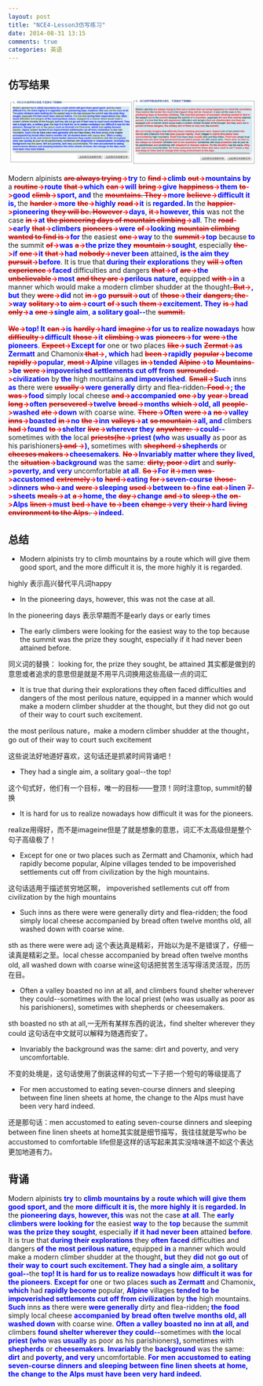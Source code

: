 ```yaml
---
layout: post
title: "NCE4-Lesson3仿写练习"
date: 2014-08-31 13:15
comments: true
categories: 英语
---
```


## 仿写结果

![tu2](/images/NCE/lesson3.png)

<!--more-->

</span>Modern alpinists <span><del><b><font color="#FF0000">are always trying</font></b></del></span><b><font color="#FF0000">-></font></b><span><b><font color="#0000FF">try</font></b></span> to <span><del><b><font color="#FF0000">find</font></b></del></span><b><font color="#FF0000">-></font></b><span><b><font color="#0000FF">climb</font></b></span> <span><del><b><font color="#FF0000">out</font></b></del></span><b><font color="#FF0000">-></font></b><span><b><font color="#0000FF">mountains by</font></b></span> a <span><del><b><font color="#FF0000">routine</font></b></del></span><b><font color="#FF0000">-></font></b><span><b><font color="#0000FF">route</font></b></span> <span><del><b><font color="#FF0000">that</font></b></del></span><b><font color="#FF0000">-></font></b><span><b><font color="#0000FF">which</font></b></span> <span><del><b><font color="#FF0000">can</font></b></del></span><b><font color="#FF0000">-></font></b><span><b><font color="#0000FF">will</font></b></span> <span><del><b><font color="#FF0000">bring</font></b></del></span><b><font color="#FF0000">-></font></b><span><b><font color="#0000FF">give</font></b></span> <span><del><b><font color="#FF0000">happiness</font></b></del></span><b><font color="#FF0000">-></font></b><span><b><font color="#0000FF">them</font></b></span> <span><del><b><font color="#FF0000">to</font></b></del></span><b><font color="#FF0000">-></font></b><span><b><font color="#0000FF">good</font></b></span> <span><del><b><font color="#FF0000">climb</font></b></del></span><b><font color="#FF0000">-></font></b><span><b><font color="#0000FF">sport, and</font></b></span> the <span><del><b><font color="#FF0000">mountains. They</font></b></del></span><b><font color="#FF0000">-></font></b><span><b><font color="#0000FF">more</font></b></span> <span><del><b><font color="#FF0000">believe</font></b></del></span><b><font color="#FF0000">-></font></b><span><b><font color="#0000FF">difficult</font></b></span> <span><b><font color="#0000FF">it is, </font></b></span>the <span><del><b><font color="#FF0000">harder</font></b></del></span><b><font color="#FF0000">-></font></b><span><b><font color="#0000FF">more</font></b></span> <span><del><b><font color="#FF0000">the</font></b></del></span><b><font color="#FF0000">-></font></b><span><b><font color="#0000FF">highly</font></b></span> <span><del><b><font color="#FF0000">road</font></b></del></span><b><font color="#FF0000">-></font></b><span><b><font color="#0000FF">it</font></b></span> is<span><b><font color="#0000FF"> regarded. In</font></b></span> the <span><del><b><font color="#FF0000">happier</font></b></del></span><b><font color="#FF0000">-></font></b><span><b><font color="#0000FF">pioneering</font></b></span> <span><del><b><font color="#FF0000">they will be. However</font></b></del></span><b><font color="#FF0000">-></font></b><span><b><font color="#0000FF">days</font></b></span>, <span><del><b><font color="#FF0000">it</font></b></del></span><b><font color="#FF0000">-></font></b><span><b><font color="#0000FF">however, this</font></b></span> was not the case <span><del><b><font color="#FF0000">in</font></b></del></span><b><font color="#FF0000">-></font></b><span><b><font color="#0000FF">at</font></b></span> <span><del><b><font color="#FF0000">the pioneering days of mountain climbing</font></b></del></span><b><font color="#FF0000">-></font></b><span><b><font color="#0000FF">all</font></b></span>. The <span><del><b><font color="#FF0000">road</font></b></del></span><b><font color="#FF0000">-></font></b><span><b><font color="#0000FF">early</font></b></span> <span><del><b><font color="#FF0000">that</font></b></del></span><b><font color="#FF0000">-></font></b><span><b><font color="#0000FF">climbers</font></b></span> <span><del><b><font color="#FF0000">pioneers</font></b></del></span><b><font color="#FF0000">-></font></b><span><b><font color="#0000FF">were</font></b></span> <span><del><b><font color="#FF0000">of</font></b></del></span><b><font color="#FF0000">-></font></b><span><b><font color="#0000FF">looking</font></b></span> <span><del><b><font color="#FF0000">mountain climbing wanted to find is</font></b></del></span><b><font color="#FF0000">-></font></b><span><b><font color="#0000FF">for</font></b></span> the easiest <span><del><b><font color="#FF0000">one</font></b></del></span><b><font color="#FF0000">-></font></b><span><b><font color="#0000FF">way</font></b></span> to the <span><del><b><font color="#FF0000">summit</font></b></del></span><b><font color="#FF0000">-></font></b><span><b><font color="#0000FF">top</font></b></span> because<span><b><font color="#0000FF"> to</font></b></span> the summit <span><del><b><font color="#FF0000">of</font></b></del></span><b><font color="#FF0000">-></font></b><span><b><font color="#0000FF">was</font></b></span> <span><del><b><font color="#FF0000">a</font></b></del></span><b><font color="#FF0000">-></font></b><span><b><font color="#0000FF">the prize they</font></b></span> <span><del><b><font color="#FF0000">mountain</font></b></del></span><b><font color="#FF0000">-></font></b><span><b><font color="#0000FF">sought</font></b></span>, especially <span><del><b><font color="#FF0000">the</font></b></del></span><b><font color="#FF0000">-></font></b><span><b><font color="#0000FF">if</font></b></span> <span><del><b><font color="#FF0000">one</font></b></del></span><b><font color="#FF0000">-></font></b><span><b><font color="#0000FF">it</font></b></span> <span><del><b><font color="#FF0000">that</font></b></del></span><b><font color="#FF0000">-></font></b><span><b><font color="#0000FF">had</font></b></span> <span><del><b><font color="#FF0000">nobody</font></b></del></span><b><font color="#FF0000">-></font></b><span><b><font color="#0000FF">never been</font></b></span> attained<span><b><font color="#0000FF">, is the aim they</font></b></span> <span><del><b><font color="#FF0000">pursuit</font></b></del></span><b><font color="#FF0000">-></font></b><span><b><font color="#0000FF">before</font></b></span>. It is true that<span><b><font color="#0000FF"> during their explorations</font></b></span> they <span><del><b><font color="#FF0000">will</font></b></del></span><b><font color="#FF0000">-></font></b><span><b><font color="#0000FF">often</font></b></span> <span><del><b><font color="#FF0000">experience</font></b></del></span><b><font color="#FF0000">-></font></b><span><b><font color="#0000FF">faced</font></b></span> difficulties and dangers <span><del><b><font color="#FF0000">that</font></b></del></span><b><font color="#FF0000">-></font></b><span><b><font color="#0000FF">of</font></b></span> <span><del><b><font color="#FF0000">are</font></b></del></span><b><font color="#FF0000">-></font></b><span><b><font color="#0000FF">the</font></b></span> <span><del><b><font color="#FF0000">unbelievable</font></b></del></span><b><font color="#FF0000">-></font></b><span><b><font color="#0000FF">most</font></b></span> <span><del><b><font color="#FF0000">and they are</font></b></del></span><b><font color="#FF0000">-></font></b><span><b><font color="#0000FF">perilous</font></b></span> <span><b><font color="#0000FF">nature, </font></b></span>equipped <span><del><b><font color="#FF0000">with</font></b></del></span><b><font color="#FF0000">-></font></b><span><b><font color="#0000FF">in</font></b></span> a manner which would make a modern climber shudder at the thought<span><del><b><font color="#FF0000">. But</font></b></del></span><b><font color="#FF0000">-></font></b><span><b><font color="#0000FF">, but</font></b></span> they <span><del><b><font color="#FF0000">were</font></b></del></span><b><font color="#FF0000">-></font></b><span><b><font color="#0000FF">did</font></b></span> not <span><del><b><font color="#FF0000">in</font></b></del></span><b><font color="#FF0000">-></font></b><span><b><font color="#0000FF">go</font></b></span> <span><del><b><font color="#FF0000">pursuit</font></b></del></span><b><font color="#FF0000">-></font></b><span><b><font color="#0000FF">out</font></b></span> of <span><del><b><font color="#FF0000">those</font></b></del></span><b><font color="#FF0000">-></font></b><span><b><font color="#0000FF">their</font></b></span> <span><del><b><font color="#FF0000">dangers, the</font></b></del></span><b><font color="#FF0000">-></font></b><span><b><font color="#0000FF">way</font></b></span> <span><del><b><font color="#FF0000">solitary</font></b></del></span><b><font color="#FF0000">-></font></b><span><b><font color="#0000FF">to</font></b></span> <span><del><b><font color="#FF0000">aim</font></b></del></span><b><font color="#FF0000">-></font></b><span><b><font color="#0000FF">court</font></b></span> <span><del><b><font color="#FF0000">of</font></b></del></span><b><font color="#FF0000">-></font></b><span><b><font color="#0000FF">such</font></b></span> <span><del><b><font color="#FF0000">them</font></b></del></span><b><font color="#FF0000">-></font></b><span><b><font color="#0000FF">excitement. They</font></b></span> <span><del><b><font color="#FF0000">is</font></b></del></span><b><font color="#FF0000">-></font></b><span><b><font color="#0000FF">had</font></b></span> <span><del><b><font color="#FF0000">only</font></b></del></span><b><font color="#FF0000">-></font></b><span><b><font color="#0000FF">a</font></b></span> <span><del><b><font color="#FF0000">one</font></b></del></span><b><font color="#FF0000">-></font></b><span><b><font color="#0000FF">single aim</font></b></span>, <span><b><font color="#0000FF">a solitary goal--</font></b></span>the <span><del><b><font color="#FF0000">summit.<br />
<br />
We</font></b></del></span><b><font color="#FF0000">-></font></b><span><b><font color="#0000FF">top! It</font></b></span> <span><del><b><font color="#FF0000">can</font></b></del></span><b><font color="#FF0000">-></font></b><span><b><font color="#0000FF">is</font></b></span> <span><del><b><font color="#FF0000">hardly</font></b></del></span><b><font color="#FF0000">-></font></b><span><b><font color="#0000FF">hard</font></b></span> <span><del><b><font color="#FF0000">imagine</font></b></del></span><b><font color="#FF0000">-></font></b><span><b><font color="#0000FF">for us to realize nowadays</font></b></span> how <span><del><b><font color="#FF0000">difficulty</font></b></del></span><b><font color="#FF0000">-></font></b><span><b><font color="#0000FF">difficult</font></b></span> <span><del><b><font color="#FF0000">those</font></b></del></span><b><font color="#FF0000">-></font></b><span><b><font color="#0000FF">it</font></b></span> <span><del><b><font color="#FF0000">climbing</font></b></del></span><b><font color="#FF0000">-></font></b><span><b><font color="#0000FF">was</font></b></span> <span><del><b><font color="#FF0000">pioneers</font></b></del></span><b><font color="#FF0000">-></font></b><span><b><font color="#0000FF">for</font></b></span> <span><del><b><font color="#FF0000">were</font></b></del></span><b><font color="#FF0000">-></font></b><span><b><font color="#0000FF">the pioneers</font></b></span>. <span><del><b><font color="#FF0000">Expect</font></b></del></span><b><font color="#FF0000">-></font></b><span><b><font color="#0000FF">Except for</font></b></span> one or two places <span><del><b><font color="#FF0000">like</font></b></del></span><b><font color="#FF0000">-></font></b><span><b><font color="#0000FF">such</font></b></span> <span><del><b><font color="#FF0000">Zermat</font></b></del></span><b><font color="#FF0000">-></font></b><span><b><font color="#0000FF">as Zermatt</font></b></span> and Chamonix<span><del><b><font color="#FF0000"> that</font></b></del></span><b><font color="#FF0000">-></font></b><span><b><font color="#0000FF">, which</font></b></span> had <span><del><b><font color="#FF0000">been</font></b></del></span><b><font color="#FF0000">-></font></b><span><b><font color="#0000FF">rapidly</font></b></span> <span><del><b><font color="#FF0000">popular</font></b></del></span><b><font color="#FF0000">-></font></b><span><b><font color="#0000FF">become</font></b></span> <span><del><b><font color="#FF0000">rapidly</font></b></del></span><b><font color="#FF0000">-></font></b><span><b><font color="#0000FF">popular</font></b></span>, <span><del><b><font color="#FF0000">most</font></b></del></span><b><font color="#FF0000">-></font></b><span><b><font color="#0000FF">Alpine</font></b></span> villages <span><del><b><font color="#FF0000">in</font></b></del></span><b><font color="#FF0000">-></font></b><span><b><font color="#0000FF">tended</font></b></span> <span><del><b><font color="#FF0000">Alpine</font></b></del></span><b><font color="#FF0000">-></font></b><span><b><font color="#0000FF">to</font></b></span> <span><del><b><font color="#FF0000">Mountains</font></b></del></span><b><font color="#FF0000">-></font></b><span><b><font color="#0000FF">be</font></b></span> <span><del><b><font color="#FF0000">were</font></b></del></span><b><font color="#FF0000">-></font></b><span><b><font color="#0000FF">impoverished settlements cut off from</font></b></span> <span><del><b><font color="#FF0000">surrounded</font></b></del></span><b><font color="#FF0000">-></font></b><span><b><font color="#0000FF">civilization</font></b></span> by<span><b><font color="#0000FF"> the</font></b></span> high mountains<span><b><font color="#0000FF"> and impoverished</font></b></span>. <span><del><b><font color="#FF0000">Small</font></b></del></span><b><font color="#FF0000">-></font></b><span><b><font color="#0000FF">Such</font></b></span> inns<span><b><font color="#0000FF"> as</font></b></span> there were <span><del><b><font color="#FF0000">usually</font></b></del></span><b><font color="#FF0000">-></font></b><span><b><font color="#0000FF">were generally</font></b></span> dirty and flea-ridden<span><del><b><font color="#FF0000">. Food</font></b></del></span><b><font color="#FF0000">-></font></b><span><b><font color="#0000FF">; the</font></b></span> <span><del><b><font color="#FF0000">was</font></b></del></span><b><font color="#FF0000">-></font></b><span><b><font color="#0000FF">food</font></b></span> simply local cheese <span><del><b><font color="#FF0000">and</font></b></del></span><b><font color="#FF0000">-></font></b><span><b><font color="#0000FF">accompanied</font></b></span> <span><del><b><font color="#FF0000">one</font></b></del></span><b><font color="#FF0000">-></font></b><span><b><font color="#0000FF">by</font></b></span> <span><del><b><font color="#FF0000">year</font></b></del></span><b><font color="#FF0000">-></font></b><span><b><font color="#0000FF">bread</font></b></span> <span><del><b><font color="#FF0000">long</font></b></del></span><b><font color="#FF0000">-></font></b><span><b><font color="#0000FF">often</font></b></span> <span><del><b><font color="#FF0000">persevered</font></b></del></span><b><font color="#FF0000">-></font></b><span><b><font color="#0000FF">twelve</font></b></span> <span><del><b><font color="#FF0000">bread</font></b></del></span><b><font color="#FF0000">-></font></b><span><b><font color="#0000FF">months</font></b></span> <span><del><b><font color="#FF0000">which</font></b></del></span><b><font color="#FF0000">-></font></b><span><b><font color="#0000FF">old, all</font></b></span> <span><del><b><font color="#FF0000">people</font></b></del></span><b><font color="#FF0000">-></font></b><span><b><font color="#0000FF">washed</font></b></span> <span><del><b><font color="#FF0000">ate</font></b></del></span><b><font color="#FF0000">-></font></b><span><b><font color="#0000FF">down</font></b></span> with coarse wine. <span><del><b><font color="#FF0000">There</font></b></del></span><b><font color="#FF0000">-></font></b><span><b><font color="#0000FF">Often</font></b></span> <span><del><b><font color="#FF0000">were</font></b></del></span><b><font color="#FF0000">-></font></b><span><b><font color="#0000FF">a</font></b></span> <span><del><b><font color="#FF0000">no</font></b></del></span><b><font color="#FF0000">-></font></b><span><b><font color="#0000FF">valley</font></b></span> <span><del><b><font color="#FF0000">inns</font></b></del></span><b><font color="#FF0000">-></font></b><span><b><font color="#0000FF">boasted</font></b></span> <span><del><b><font color="#FF0000">in</font></b></del></span><b><font color="#FF0000">-></font></b><span><b><font color="#0000FF">no</font></b></span> <span><del><b><font color="#FF0000">the</font></b></del></span><b><font color="#FF0000">-></font></b><span><b><font color="#0000FF">inn</font></b></span> <span><del><b><font color="#FF0000">valleys</font></b></del></span><b><font color="#FF0000">-></font></b><span><b><font color="#0000FF">at</font></b></span> <span><del><b><font color="#FF0000">so mountain</font></b></del></span><b><font color="#FF0000">-></font></b><span><b><font color="#0000FF">all, and</font></b></span> climbers <span><del><b><font color="#FF0000">had</font></b></del></span><b><font color="#FF0000">-></font></b><span><b><font color="#0000FF">found</font></b></span> <span><del><b><font color="#FF0000">to</font></b></del></span><b><font color="#FF0000">-></font></b><span><b><font color="#0000FF">shelter</font></b></span> <span><del><b><font color="#FF0000">live</font></b></del></span><b><font color="#FF0000">-></font></b><span><b><font color="#0000FF">wherever they</font></b></span> <span><del><b><font color="#FF0000">anywhere: </font></b></del></span><b><font color="#FF0000">-></font></b><span><b><font color="#0000FF">could--</font></b></span>sometimes with<span><b><font color="#0000FF"> the</font></b></span> local <span><del><b><font color="#FF0000">priests(he</font></b></del></span><b><font color="#FF0000">-></font></b><span><b><font color="#0000FF">priest (who</font></b></span> was<span><b><font color="#0000FF"> usually</font></b></span> as poor as his parishioners<span><del><b><font color="#FF0000">) and </font></b></del></span><b><font color="#FF0000">-></font></b><span><b><font color="#0000FF">), </font></b></span>sometimes with <span><del><b><font color="#FF0000">shepherd</font></b></del></span><b><font color="#FF0000">-></font></b><span><b><font color="#0000FF">shepherds</font></b></span> or <span><del><b><font color="#FF0000">cheeses makers</font></b></del></span><b><font color="#FF0000">-></font></b><span><b><font color="#0000FF">cheesemakers</font></b></span>. <span><del><b><font color="#FF0000">No</font></b></del></span><b><font color="#FF0000">-></font></b><span><b><font color="#0000FF">Invariably</font></b></span> <span><b><font color="#0000FF">matter where they lived, </font></b></span>the <span><del><b><font color="#FF0000">situation</font></b></del></span><b><font color="#FF0000">-></font></b><span><b><font color="#0000FF">background</font></b></span> was the same: <span><del><b><font color="#FF0000">dirty, poor</font></b></del></span><b><font color="#FF0000">-></font></b><span><b><font color="#0000FF">dirt</font></b></span> and <span><del><b><font color="#FF0000">surly</font></b></del></span><b><font color="#FF0000">-></font></b><span><b><font color="#0000FF">poverty, and very</font></b></span> uncomfortable<span><b><font color="#0000FF"> at all</font></b></span>. <span><del><b><font color="#FF0000">So</font></b></del></span><b><font color="#FF0000">-></font></b><span><b><font color="#0000FF">For</font></b></span> <span><del><b><font color="#FF0000">it</font></b></del></span><b><font color="#FF0000">-></font></b><span><b><font color="#0000FF">men</font></b></span> <span><del><b><font color="#FF0000">was</font></b></del></span><b><font color="#FF0000">-></font></b><span><b><font color="#0000FF">accustomed</font></b></span> <span><del><b><font color="#FF0000">extremely</font></b></del></span><b><font color="#FF0000">-></font></b><span><b><font color="#0000FF">to</font></b></span> <span><del><b><font color="#FF0000">hard</font></b></del></span><b><font color="#FF0000">-></font></b><span><b><font color="#0000FF">eating</font></b></span> <span><del><b><font color="#FF0000">for</font></b></del></span><b><font color="#FF0000">-></font></b><span><b><font color="#0000FF">seven-course</font></b></span> <span><del><b><font color="#FF0000">those</font></b></del></span><b><font color="#FF0000">-></font></b><span><b><font color="#0000FF">dinners</font></b></span> <span><del><b><font color="#FF0000">who</font></b></del></span><b><font color="#FF0000">-></font></b><span><b><font color="#0000FF">and</font></b></span> <span><del><b><font color="#FF0000">were</font></b></del></span><b><font color="#FF0000">-></font></b><span><b><font color="#0000FF">sleeping</font></b></span> <span><del><b><font color="#FF0000">used</font></b></del></span><b><font color="#FF0000">-></font></b><span><b><font color="#0000FF">between</font></b></span> <span><del><b><font color="#FF0000">to</font></b></del></span><b><font color="#FF0000">-></font></b><span><b><font color="#0000FF">fine</font></b></span> <span><del><b><font color="#FF0000">eat</font></b></del></span><b><font color="#FF0000">-></font></b><span><b><font color="#0000FF">linen</font></b></span> <span><del><b><font color="#FF0000">7</font></b></del></span><b><font color="#FF0000">-></font></b><span><b><font color="#0000FF">sheets</font></b></span> <span><del><b><font color="#FF0000">meals</font></b></del></span><b><font color="#FF0000">-></font></b><span><b><font color="#0000FF">at</font></b></span> <span><del><b><font color="#FF0000">a</font></b></del></span><b><font color="#FF0000">-></font></b><span><b><font color="#0000FF">home, the</font></b></span> <span><del><b><font color="#FF0000">day</font></b></del></span><b><font color="#FF0000">-></font></b><span><b><font color="#0000FF">change</font></b></span> <span><del><b><font color="#FF0000">and</font></b></del></span><b><font color="#FF0000">-></font></b><span><b><font color="#0000FF">to</font></b></span> <span><del><b><font color="#FF0000">sleep</font></b></del></span><b><font color="#FF0000">-></font></b><span><b><font color="#0000FF">the</font></b></span> <span><del><b><font color="#FF0000">on</font></b></del></span><b><font color="#FF0000">-></font></b><span><b><font color="#0000FF">Alps</font></b></span> <span><del><b><font color="#FF0000">linen</font></b></del></span><b><font color="#FF0000">-></font></b><span><b><font color="#0000FF">must</font></b></span> <span><del><b><font color="#FF0000">bed</font></b></del></span><b><font color="#FF0000">-></font></b><span><b><font color="#0000FF">have</font></b></span> <span><del><b><font color="#FF0000">to</font></b></del></span><b><font color="#FF0000">-></font></b><span><b><font color="#0000FF">been</font></b></span> <span><del><b><font color="#FF0000">change</font></b></del></span><b><font color="#FF0000">-></font></b><span><b><font color="#0000FF">very</font></b></span> <span><del><b><font color="#FF0000">their</font></b></del></span><b><font color="#FF0000">-></font></b><span><b><font color="#0000FF">hard</font></b></span> <span><del><b><font color="#FF0000">living environment to the Alps. </font></b></del></span><b><font color="#FF0000">-></font></b><span><b><font color="#0000FF">indeed.</font></b></span> 


## 总结

* Modern alpinists try to climb mountains by a route which will give them good sport, and the more difficult it is, the more highly it is regarded. 

highly 表示高兴替代平凡词happy

* In the pioneering days, however, this was not the case at all. 

In the pioneering days 表示早期而不是early days or early times

* The early climbers were looking for the easiest way to the top because the summit was the prize they sought, especially if it had never been attained before. 

同义词的替换： looking for, the prize they sought, be attained 其实都是做到的意思或者追求的意思但是就是不用平凡词换用这些高级一点的词汇

* It is true that during their explorations they often faced difficulties and dangers of the most perilous nature, equipped in a manner which would make a modern climber shudder at the thought, but they did not go out of their way to court such excitement. 

the most perilous nature，make a modern climber shudder at the thought，go out of their way to court such excitement

这些说法好地道好喜欢，这句话还是抓紧时间背诵吧！

* They had a single aim, a solitary goal--the top!

这个句式好，他们有一个目标，唯一的目标——登顶！同时注意top, summit的替换

* It is hard for us to realize nowadays how difficult it was for the pioneers. 

realize用得好，而不是imageine但是了就是想象的意思，词汇不太高级但是整个句子高级极了！

* Except for one or two places such as Zermatt and Chamonix, which had rapidly become popular, Alpine villages tended to be impoverished settlements cut off from civilization by the high mountains.

这句话适用于描述贫穷地区啊， impoverished setllements cut off from civilization by the high mountains

* Such inns as there were were generally dirty and flea-ridden; the food simply local cheese accompanied by bread often twelve months old, all washed down with coarse wine.
 
sth as there were were  adj 这个表达真是精彩，开始以为是不是错误了，仔细一读真是精彩之至。local chesse accompanied by bread often twelve months old, all washed down with coarse wine这句话把贫苦生活写得活灵活现，历历在目。

* Often a valley boasted no inn at all, and climbers found shelter wherever they could--sometimes with the local priest (who was usually as poor as his parishioners), sometimes with shepherds or cheesemakers. 

sth boasted no sth at all,一无所有某样东西的说法，find shelter wherever they could 这句话在中文就可以解释为随遇而安了。

* Invariably the background was the same: dirt and poverty, and very uncomfortable. 

不变的处境是，这句话使用了倒装这样的句式一下子把一个短句的等级提高了


* For men accustomed to eating seven-course dinners and sleeping between fine linen sheets at home, the change to the Alps must have been very hard indeed.

还是那句话：men accustomed to eating seven-course dinners and sleeping between fine linen sheets at home其实就是细节描写，我往往就是写who be accustomed to comfortable life但是这样的话写起来其实没啥味道不如这个表达更加地道有力。
 

## 背诵

Modern alpinists <span><b><font color="#0000FF">try</font></b></span> to <span><b><font color="#0000FF">climb</font></b></span> <span><b><font color="#0000FF">mountains by</font></b></span> a <span><b><font color="#0000FF">route</font></b></span> <span><b><font color="#0000FF">which</font></b></span> <span><b><font color="#0000FF">will</font></b></span> <span><b><font color="#0000FF">give</font></b></span> <span><b><font color="#0000FF">them</font></b></span> <span><b><font color="#0000FF">good</font></b></span> <span><b><font color="#0000FF">sport, and</font></b></span> the <span><b><font color="#0000FF">more</font></b></span> <span><b><font color="#0000FF">difficult</font></b></span> <span><b><font color="#0000FF">it is, </font></b></span>the <span><b><font color="#0000FF">more</font></b></span> <span><b><font color="#0000FF">highly</font></b></span> <span><b><font color="#0000FF">it</font></b></span> is<span><b><font color="#0000FF"> regarded. In</font></b></span> the <span><b><font color="#0000FF">pioneering</font></b></span> <span><b><font color="#0000FF">days</font></b></span>, <span><b><font color="#0000FF">however, this</font></b></span> was not the case <span><b><font color="#0000FF">at</font></b></span> <span><b><font color="#0000FF">all</font></b></span>. The <span><b><font color="#0000FF">early</font></b></span> <span><b><font color="#0000FF">climbers</font></b></span> <span><b><font color="#0000FF">were</font></b></span> <span><b><font color="#0000FF">looking</font></b></span> <span><b><font color="#0000FF">for</font></b></span> the easiest <span><b><font color="#0000FF">way</font></b></span> to the <span><b><font color="#0000FF">top</font></b></span> because the summit <span><b><font color="#0000FF">was</font></b></span> <span><b><font color="#0000FF">the prize they</font></b></span> <span><b><font color="#0000FF">sought</font></b></span>, especially <span><b><font color="#0000FF">if</font></b></span> <span><b><font color="#0000FF">it</font></b></span> <span><b><font color="#0000FF">had</font></b></span> <span><b><font color="#0000FF">never been</font></b></span> attained <span><b><font color="#0000FF">before</font></b></span>. It is true that<span><b><font color="#0000FF"> during their explorations</font></b></span> they <span><b><font color="#0000FF">often</font></b></span> <span><b><font color="#0000FF">faced</font></b></span> difficulties and dangers <span><b><font color="#0000FF">of</font></b></span> <span><b><font color="#0000FF">the</font></b></span> <span><b><font color="#0000FF">most</font></b></span> <span><b><font color="#0000FF">perilous</font></b></span> <span><b><font color="#0000FF">nature, </font></b></span>equipped <span><b><font color="#0000FF">in</font></b></span> a manner which would make a modern climber shudder at the thought<span><b><font color="#0000FF">, but</font></b></span> they <span><b><font color="#0000FF">did</font></b></span> not <span><b><font color="#0000FF">go</font></b></span> <span><b><font color="#0000FF">out</font></b></span> of <span><b><font color="#0000FF">their</font></b></span> <span><b><font color="#0000FF">way</font></b></span> <span><b><font color="#0000FF">to</font></b></span> <span><b><font color="#0000FF">court</font></b></span> <span><b><font color="#0000FF">such</font></b></span> <span><b><font color="#0000FF">excitement. They</font></b></span> <span><b><font color="#0000FF">had</font></b></span> <span><b><font color="#0000FF">a</font></b></span> <span><b><font color="#0000FF">single aim</font></b></span>, <span><b><font color="#0000FF">a solitary goal--</font></b></span>the <span><b><font color="#0000FF">top! It</font></b></span> <span><b><font color="#0000FF">is</font></b></span> <span><b><font color="#0000FF">hard</font></b></span> <span><b><font color="#0000FF">for us to realize nowadays</font></b></span> how <span><b><font color="#0000FF">difficult</font></b></span> <span><b><font color="#0000FF">it</font></b></span> <span><b><font color="#0000FF">was</font></b></span> <span><b><font color="#0000FF">for</font></b></span> <span><b><font color="#0000FF">the pioneers</font></b></span>. <span><b><font color="#0000FF">Except for</font></b></span> one or two places <span><b><font color="#0000FF">such</font></b></span> <span><b><font color="#0000FF">as Zermatt</font></b></span> and Chamonix<span><b><font color="#0000FF">, which</font></b></span> had <span><b><font color="#0000FF">rapidly become</font></b></span> popular, <span><b><font color="#0000FF">Alpine</font></b></span> villages <span><b><font color="#0000FF">tended</font></b></span> <span><b><font color="#0000FF">to</font></b></span> <span><b><font color="#0000FF">be</font></b></span> <span><b><font color="#0000FF">impoverished settlements cut off from</font></b></span> <span><b><font color="#0000FF">civilization</font></b></span> by<span><b><font color="#0000FF"> the</font></b></span> high mountains. <span><b><font color="#0000FF">Such</font></b></span> inns<span><b><font color="#0000FF"> as</font></b></span> there were <span><b><font color="#0000FF">were generally</font></b></span> dirty and flea-ridden<span><b><font color="#0000FF">; the</font></b></span> <span><b><font color="#0000FF">food</font></b></span> simply local cheese <span><b><font color="#0000FF">accompanied</font></b></span> <span><b><font color="#0000FF">by</font></b></span> <span><b><font color="#0000FF">bread</font></b></span> <span><b><font color="#0000FF">often</font></b></span> <span><b><font color="#0000FF">twelve</font></b></span> <span><b><font color="#0000FF">months</font></b></span> <span><b><font color="#0000FF">old, all</font></b></span> <span><b><font color="#0000FF">washed</font></b></span> <span><b><font color="#0000FF">down</font></b></span> with coarse wine. <span><b><font color="#0000FF">Often</font></b></span> <span><b><font color="#0000FF">a</font></b></span> <span><b><font color="#0000FF">valley</font></b></span> <span><b><font color="#0000FF">boasted</font></b></span> <span><b><font color="#0000FF">no</font></b></span> <span><b><font color="#0000FF">inn</font></b></span> <span><b><font color="#0000FF">at</font></b></span> <span><b><font color="#0000FF">all, and</font></b></span> climbers <span><b><font color="#0000FF">found</font></b></span> <span><b><font color="#0000FF">shelter</font></b></span> <span><b><font color="#0000FF">wherever they</font></b></span> <span><b><font color="#0000FF">could--</font></b></span>sometimes with<span><b><font color="#0000FF"> the</font></b></span> local <span><b><font color="#0000FF">priest (who</font></b></span> was<span><b><font color="#0000FF"> usually</font></b></span> as poor as his parishioners<span><b><font color="#0000FF">), </font></b></span>sometimes with <span><b><font color="#0000FF">shepherds</font></b></span> or <span><b><font color="#0000FF">cheesemakers</font></b></span>. <span><b><font color="#0000FF">Invariably</font></b></span> the <span><b><font color="#0000FF">background</font></b></span> was the same: <span><b><font color="#0000FF">dirt</font></b></span> and <span><b><font color="#0000FF">poverty, and very</font></b></span> uncomfortable. <span><b><font color="#0000FF">For</font></b></span> <span><b><font color="#0000FF">men</font></b></span> <span><b><font color="#0000FF">accustomed</font></b></span> <span><b><font color="#0000FF">to</font></b></span> <span><b><font color="#0000FF">eating</font></b></span> <span><b><font color="#0000FF">seven-course</font></b></span> <span><b><font color="#0000FF">dinners</font></b></span> <span><b><font color="#0000FF">and</font></b></span> <span><b><font color="#0000FF">sleeping</font></b></span> <span><b><font color="#0000FF">between</font></b></span> <span><b><font color="#0000FF">fine</font></b></span> <span><b><font color="#0000FF">linen</font></b></span> <span><b><font color="#0000FF">sheets</font></b></span> <span><b><font color="#0000FF">at</font></b></span> <span><b><font color="#0000FF">home, the</font></b></span> <span><b><font color="#0000FF">change</font></b></span> <span><b><font color="#0000FF">to</font></b></span> <span><b><font color="#0000FF">the</font></b></span> <span><b><font color="#0000FF">Alps</font></b></span> <span><b><font color="#0000FF">must</font></b></span> <span><b><font color="#0000FF">have</font></b></span> <span><b><font color="#0000FF">been</font></b></span> <span><b><font color="#0000FF">very</font></b></span> <span><b><font color="#0000FF">hard</font></b></span> <span><b><font color="#0000FF">indeed.</font></b></span>
